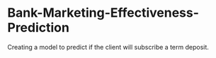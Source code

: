 # Bank-Marketing-Effectiveness-Prediction
Creating a model to predict if the client will subscribe a term deposit.
